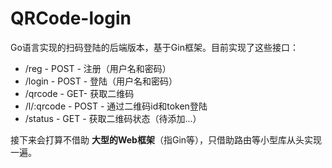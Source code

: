 # QRCode-login

Go语言实现的扫码登陆的后端版本，基于Gin框架。目前实现了这些接口：

- /reg - POST - 注册（用户名和密码）
- /login - POST - 登陆（用户名和密码）
- /qrcode - GET- 获取二维码
- /l/:qrcode - POST - 通过二维码id和token登陆
- /status - GET - 获取二维码状态（待添加...）

接下来会打算不借助 **大型的Web框架**（指Gin等），只借助路由等小型库从头实现一遍。